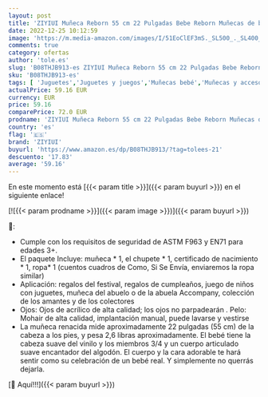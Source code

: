 ```yaml
---
layout: post
title: 'ZIYIUI Muñeca Reborn 55 cm 22 Pulgadas Bebe Reborn Muñecas de bebé Reborn realistas de Silicona Suave para bebé recién Nacido Realista con Ropa Amarilla y Pato  Juguete para bebé niño  Mejor Regalo'
date: 2022-12-25 10:12:59
image: 'https://m.media-amazon.com/images/I/51EoClEF3mS._SL500_._SL400_.jpg'
comments: true
category: ofertas
author: 'tole.es'
slug: 'B08THJB913-es ZIYIUI Muñeca Reborn 55 cm 22 Pulgadas Bebe Reborn Muñecas...'
sku: 'B08THJB913-es'
tags: [ 'Juguetes','Juguetes y juegos','Muñecas bebé','Muñecas y accesorios','bebe','bebé','nacido','recién','ziyiui','🇪🇸', ]
actualPrice: 59.16 EUR
currency: EUR
price: 59.16
comparePrice: 72.0 EUR
prodname: 'ZIYIUI Muñeca Reborn 55 cm 22 Pulgadas Bebe Reborn Muñecas de bebé Reborn realistas de Silicona Suave para bebé recién Nacido Realista con Ropa Amarilla y Pato  Juguete para bebé niño  Mejor Regalo'
country: 'es'
flag: '🇪🇸'
brand: 'ZIYIUI'
buyurl: 'https://www.amazon.es/dp/B08THJB913/?tag=tolees-21'
descuento: '17.83'
average: '59.16'
---
```


En este momento está [{{< param title >}}]({{< param buyurl >}}) en el siguiente enlace!

[![{{< param prodname >}}]({{< param image >}})]({{< param buyurl >}})

🔎:

- Cumple con los requisitos de seguridad de ASTM F963 y EN71 para edades 3+.
- El paquete Incluye: muñeca * 1, el chupete * 1, certificado de nacimiento * 1, ropa* 1 (cuentos cuadros de Como, Si Se Envía, enviaremos la ropa similar)
- Aplicación: regalos del festival, regalos de cumpleaños, juego de niños con juguetes, muñeca del abuelo o de la abuela Accompany, colección de los amantes y de los colectores
- Ojos: Ojos de acrílico de alta calidad; los ojos no parpadearán . Pelo: Mohair de alta calidad, implantación manual, puede lavarse y vestirse
- La muñeca renacida mide aproximadamente 22 pulgadas (55 cm) de la cabeza a los pies, y pesa 2,6 libras aproximadamente. El bebé tiene la cabeza suave del vinilo y los miembros 3/4 y un cuerpo articulado suave encantador del algodón. El cuerpo y la cara adorable te hará sentir como su celebración de un bebé real. Y simplemente no querrás dejarla.

[🛒 Aquí!!!]({{< param buyurl >}})
